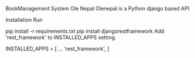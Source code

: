 BookManagement System Ole Nepal
Olenepal is a Python django based API

Installation
Run

pip install -r requirements.txt
pip install djangorestframework
Add 'rest_framework' to INSTALLED_APPS setting.

INSTALLED_APPS = [ ... 'rest_framework', ]
